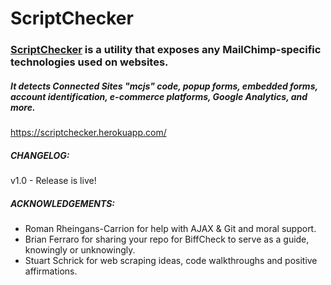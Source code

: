 # ScriptChecker
### [ScriptChecker](https://scriptchecker.herokuapp.com/) is a utility that exposes any MailChimp-specific technologies used on websites. 
##### It detects Connected Sites "mcjs" code, popup forms, embedded forms, account identification, e-commerce platforms, Google Analytics, and more.

https://scriptchecker.herokuapp.com/

##### CHANGELOG: 
v1.0 - Release is live!

##### ACKNOWLEDGEMENTS:

* Roman Rheingans-Carrion for help with AJAX & Git and moral support.
* Brian Ferraro for sharing your repo for BiffCheck to serve as a guide, knowingly or unknowingly.
* Stuart Schrick for web scraping ideas, code walkthroughs and positive affirmations.
